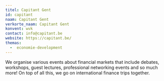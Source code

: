 ```yaml
---
titel: Capitant Gent
id: capitant
naam: Capitant Gent
verkorte_naam: Capitant Gent
konvent: wvk
contact: info@capitant.be
website: https://capitant.be/
themas:
  -  economie-development
---
```


We organise various events about financial markets that include debates, workshops, guest lectures, professional networking events and so much more! On top of all this, we go on international finance trips together.
